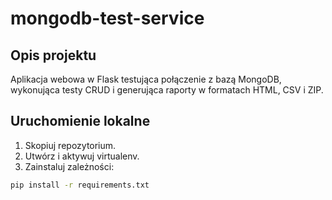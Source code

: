 # mongodb-test-service

## Opis projektu

Aplikacja webowa w Flask testująca połączenie z bazą MongoDB, wykonująca testy CRUD i generująca raporty w formatach HTML, CSV i ZIP.

## Uruchomienie lokalne

1. Skopiuj repozytorium.
2. Utwórz i aktywuj virtualenv.
3. Zainstaluj zależności:

```bash
pip install -r requirements.txt
